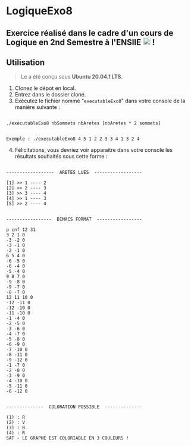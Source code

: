 # LogiqueExo8

## Exercice réalisé dans le cadre d'un cours de Logique en 2nd Semestre à l'ENSIIE [<img src="https://www.ensiie.fr/wp-content/uploads/2018/04/ENSIIE01.png" alt="drawing" width="20"/>](https://www.ensiie.fr/) !



## Utilisation

> Le a été conçu sous **Ubuntu 20.04.1 LTS**. 

1. Clonez le dépot en local.
2. Entrez dans le dossier cloné.
3. Exécutez le fichier nommé "`executableExo8`" dans votre console de la manière suivante :

``` 

./executableExo8 nbSommets nbAretes [nbAretes * 2 sommets]


Exemple : ./executableExo8 4 5 1 2 2 3 3 4 1 3 2 4

```

4. Félicitations, vous devriez voir apparaitre dans votre console les résultats souhaités sous cette forme : 

``` 

------------------  ARETES LUES  ------------------

[1] >> 1 ---- 2
[2] >> 2 ---- 3
[3] >> 3 ---- 4
[4] >> 1 ---- 3
[5] >> 2 ---- 4


-----------------  DIMACS FORMAT  -----------------

p cnf 12 31
3 2 1 0
-3 -2 0
-3 -1 0
-2 -1 0
6 5 4 0
-6 -5 0
-6 -4 0
-5 -4 0
9 8 7 0
-9 -8 0
-9 -7 0
-8 -7 0
12 11 10 0
-12 -11 0
-12 -10 0
-11 -10 0
-1 -4 0
-2 -5 0
-3 -6 0
-4 -7 0
-5 -8 0
-6 -9 0
-7 -10 0
-8 -11 0
-9 -12 0
-1 -7 0
-2 -8 0
-3 -9 0
-4 -10 0
-5 -11 0
-6 -12 0


--------------  COLORATION POSSIBLE  --------------

(1) : R
(2) : V
(3) : B
(4) : R
SAT - LE GRAPHE EST COLORIABLE EN 3 COULEURS !

```